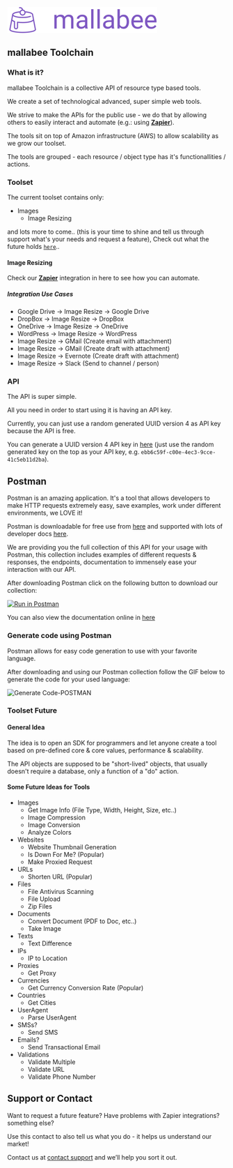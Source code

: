 <script src="//code.tidio.co/ozbdrimnhdmec3oucu580m1ut2acp6i1.js" async></script>

![Logo](mallabee-logo.png)

## mallabee Toolchain

### What is it?

mallabee Toolchain is a collective API of resource type based tools.

We create a set of technological advanced, super simple web tools.

We strive to make the APIs for the public use - we do that by allowing others to easily interact and automate (e.g.: using [**Zapier**](https://zapier.com/developer/public-invite/110808/ab56aed0459357f3c7aaee1149fedcbd/)).

The tools sit on top of Amazon infrastructure (AWS) to allow scalability as we grow our toolset.

The tools are grouped - each resource / object type has it's functionallities / actions.

### Toolset

The current toolset contains only:

- Images
  - Image Resizing

and lots more to come.. (this is your time to shine and tell us through support what's your needs and request a feature), Check out what the future holds [`here`](#future)..

#### Image Resizing

Check our [**Zapier**](https://zapier.com/developer/public-invite/110808/ab56aed0459357f3c7aaee1149fedcbd/) integration in here to see how you can automate.

##### Integration Use Cases
- Google Drive -> Image Resize -> Google Drive
- DropBox -> Image Resize -> DropBox
- OneDrive -> Image Resize -> OneDrive
- WordPress -> Image Resize -> WordPress
- Image Resize -> GMail (Create email with attachment)
- Image Resize -> GMail (Create draft with attachment)
- Image Resize -> Evernote (Create draft with attachment)
- Image Resize -> Slack (Send to channel / person)

### API

The API is super simple.

All you need in order to start using it is having an API key.

Currently, you can just use a random generated UUID version 4 as API key because the API is free.

You can generate a UUID version 4 API key in [here](https://www.uuidgenerator.net/) (just use the random generated key on the top as your API key, e.g. `ebb6c59f-c00e-4ec3-9cce-41c5eb11d2ba`).

## Postman
<a name="using-postman"> </a>

Postman is an amazing application. It's a tool that allows developers to make HTTP requests extremely easy, save examples, work under different environments, we LOVE it!

Postman is downloadable for free use from [here](https://www.getpostman.com/) and supported with lots of developer docs [here](https://www.getpostman.com/docs/).

We are providing you the full collection of this API for your usage with Postman, this collection includes examples of different requests & responses, the endpoints, documentation to immensely ease your interaction with our API.

After downloading Postman click on the following button to download our collection:

[![Run in Postman](https://run.pstmn.io/button.svg)](https://www.getpostman.com/collections/024261330e9ef06d3789)

You can also view the documentation online in [here](https://documenter.getpostman.com/view/2329721/T1DmCdd4?version=latest)

### Generate code using Postman

Postman allows for easy code generation to use with your favorite language.

After downloading and using our Postman collection follow the GIF below to generate the code for your used language:

![Generate Code-POSTMAN](https://cdn.greeninvoice.co.il/files/ugc/8/c/7/8c7ea6c7af9046e2987ec70ab6e54dcd.gif)


### <a name="future">Toolset Future</a>

#### General Idea

The idea is to open an SDK for programmers and let anyone create a tool based on pre-defined core & core values, performance & scalability.

The API objects are supposed to be "short-lived" objects, that usually doesn't require a database, only a function of a "do" action.

#### Some Future Ideas for Tools

- Images
  - Get Image Info (File Type, Width, Height, Size, etc..)
  - Image Compression
  - Image Conversion
  - Analyze Colors
- Websites
  - Website Thumbnail Generation
  - Is Down For Me? (Popular)
  - Make Proxied Request
- URLs
  - Shorten URL (Popular)
- Files
  - File Antivirus Scanning
  - File Upload
  - Zip Files
- Documents
  - Convert Document (PDF to Doc, etc..)
  - Take Image
- Texts
  - Text Difference
- IPs
  - IP to Location
- Proxies
  - Get Proxy
- Currencies
  - Get Currency Conversion Rate (Popular)
- Countries
  - Get Cities
- UserAgent
  - Parse UserAgent
- SMSs?
  - Send SMS
- Emails?
  - Send Transactional Email
- Validations
  - Validate Multiple
  - Validate URL
  - Validate Phone Number

## Support or Contact

Want to request a future feature? Have problems with Zapier integrations? something else?

Use this contact to also tell us what you do - it helps us understand our market!

Contact us at [contact support](https://www.tidio.com/talk/ozbdrimnhdmec3oucu580m1ut2acp6i1) and we’ll help you sort it out.
